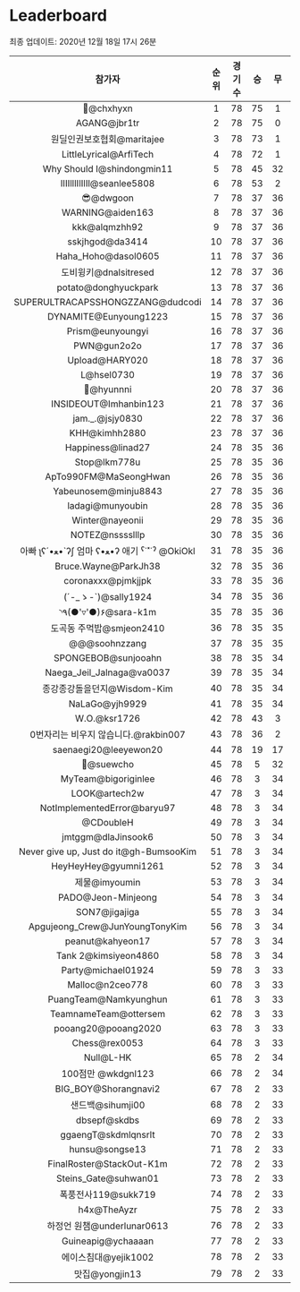 # Leaderboard
최종 업데이트: 2020년 12월 18일 17시 26분




| 참가자 | 순위 | 경기수 | 승 | 무 | 패 | 승점 |
|:---:|:---:|:---:|:---:|:---:|:---:|:---:|
| 👑@chxhyxn | 1 | 78 | 75 | 1 | 2 | 226 |
| AGANG@jbr1tr | 2 | 78 | 75 | 0 | 3 | 225 |
| 원딜인권보호협회@maritajee | 3 | 78 | 73 | 1 | 4 | 220 |
| LittleLyrical@ArfiTech | 4 | 78 | 72 | 1 | 5 | 217 |
| Why Should I@shindongmin11 | 5 | 78 | 45 | 32 | 1 | 167 |
| lIIIlllIlIlIl@seanlee5808 | 6 | 78 | 53 | 2 | 23 | 161 |
| 😎@dwgoon | 7 | 78 | 37 | 36 | 5 | 147 |
| WARNING@aiden163 | 8 | 78 | 37 | 36 | 5 | 147 |
| kkk@alqmzhh92 | 9 | 78 | 37 | 36 | 5 | 147 |
| sskjhgod@da3414 | 10 | 78 | 37 | 36 | 5 | 147 |
| Haha_Hoho@dasol0605 | 11 | 78 | 37 | 36 | 5 | 147 |
| 도비윙키@dnalsitresed | 12 | 78 | 37 | 36 | 5 | 147 |
| potato@donghyuckpark | 13 | 78 | 37 | 36 | 5 | 147 |
| SUPERULTRACAPSSHONGZZANG@dudcodi | 14 | 78 | 37 | 36 | 5 | 147 |
| DYNAMITE@Eunyoung1223 | 15 | 78 | 37 | 36 | 5 | 147 |
| Prism@eunyoungyi | 16 | 78 | 37 | 36 | 5 | 147 |
| PWN@gun2o2o | 17 | 78 | 37 | 36 | 5 | 147 |
| Upload@HARY020 | 18 | 78 | 37 | 36 | 5 | 147 |
| L@hsel0730 | 19 | 78 | 37 | 36 | 5 | 147 |
| 🐻@hyunnni | 20 | 78 | 37 | 36 | 5 | 147 |
| INSIDEOUT@Imhanbin123 | 21 | 78 | 37 | 36 | 5 | 147 |
| jam._.@jsjy0830 | 22 | 78 | 37 | 36 | 5 | 147 |
| KHH@kimhh2880 | 23 | 78 | 37 | 36 | 5 | 147 |
| Happiness@linad27 | 24 | 78 | 35 | 36 | 7 | 141 |
| Stop@lkm778u | 25 | 78 | 35 | 36 | 7 | 141 |
| ApTo990FM@MaSeongHwan | 26 | 78 | 35 | 36 | 7 | 141 |
| Yabeunosem@minju8843 | 27 | 78 | 35 | 36 | 7 | 141 |
| ladagi@munyoubin | 28 | 78 | 35 | 36 | 7 | 141 |
| Winter@nayeonii | 29 | 78 | 35 | 36 | 7 | 141 |
| NOTEZ@nsssslllp | 30 | 78 | 35 | 36 | 7 | 141 |
|  아빠  ʅʕ´•ﻌ•`ʔʃ  엄마 ʕ•ﻌ•ʔ 애기 ˁ˙˟˙ˀ @OkiOkl | 31 | 78 | 35 | 36 | 7 | 141 |
| Bruce.Wayne@ParkJh38 | 32 | 78 | 35 | 36 | 7 | 141 |
| coronaxxx@pjmkjjpk | 33 | 78 | 35 | 36 | 7 | 141 |
| (´-_ゝ-`)@sally1924 | 34 | 78 | 35 | 36 | 7 | 141 |
| ◝٩(●'▿'●)۶@sara-k1m | 35 | 78 | 35 | 36 | 7 | 141 |
| 도곡동 주먹밥@smjeon2410 | 36 | 78 | 35 | 35 | 8 | 140 |
| @@@soohnzzang | 37 | 78 | 35 | 35 | 8 | 140 |
| SPONGEBOB@sunjooahn | 38 | 78 | 35 | 34 | 9 | 139 |
| Naega_Jeil_Jalnaga@va0037 | 39 | 78 | 35 | 34 | 9 | 139 |
| 종강종강돌을던지@Wisdom-Kim | 40 | 78 | 35 | 34 | 9 | 139 |
| NaLaGo@yjh9929 | 41 | 78 | 35 | 34 | 9 | 139 |
| W.O.@ksr1726 | 42 | 78 | 43 | 3 | 32 | 132 |
| 0번자리는 비우지 않습니다.@rakbin007 | 43 | 78 | 36 | 2 | 40 | 110 |
| saenaegi20@leeyewon20 | 44 | 78 | 19 | 17 | 42 | 74 |
| 👏@suewcho | 45 | 78 | 5 | 32 | 41 | 47 |
| MyTeam@bigoriginlee | 46 | 78 | 3 | 34 | 41 | 43 |
| LOOK@artech2w | 47 | 78 | 3 | 34 | 41 | 43 |
| NotImplementedError@baryu97 | 48 | 78 | 3 | 34 | 41 | 43 |
| @CDoubleH | 49 | 78 | 3 | 34 | 41 | 43 |
| jmtggm@dlaJinsook6 | 50 | 78 | 3 | 34 | 41 | 43 |
| Never give up, Just do it@gh-BumsooKim | 51 | 78 | 3 | 34 | 41 | 43 |
| HeyHeyHey@gyumni1261 | 52 | 78 | 3 | 34 | 41 | 43 |
| 제물@imyoumin | 53 | 78 | 3 | 34 | 41 | 43 |
| PADO@Jeon-Minjeong | 54 | 78 | 3 | 34 | 41 | 43 |
| SON7@jigajiga | 55 | 78 | 3 | 34 | 41 | 43 |
| Apgujeong_Crew@JunYoungTonyKim | 56 | 78 | 3 | 34 | 41 | 43 |
| peanut@kahyeon17 | 57 | 78 | 3 | 34 | 41 | 43 |
| Tank 2@kimsiyeon4860 | 58 | 78 | 3 | 34 | 41 | 43 |
| Party@michael01924 | 59 | 78 | 3 | 33 | 42 | 42 |
| Malloc@n2ceo778 | 60 | 78 | 3 | 33 | 42 | 42 |
| PuangTeam@Namkyunghun | 61 | 78 | 3 | 33 | 42 | 42 |
| TeamnameTeam@ottersem | 62 | 78 | 3 | 33 | 42 | 42 |
| pooang20@pooang2020 | 63 | 78 | 3 | 33 | 42 | 42 |
| Chess@rex0053 | 64 | 78 | 3 | 33 | 42 | 42 |
| Null@L-HK | 65 | 78 | 2 | 34 | 42 | 40 |
| 100점만 @wkdgnl123 | 66 | 78 | 2 | 34 | 42 | 40 |
| BIG_BOY@Shorangnavi2 | 67 | 78 | 2 | 33 | 43 | 39 |
| 샌드백@sihumji00 | 68 | 78 | 2 | 33 | 43 | 39 |
| dbsepf@skdbs | 69 | 78 | 2 | 33 | 43 | 39 |
| ggaengT@skdmlqnsrlt | 70 | 78 | 2 | 33 | 43 | 39 |
| hunsu@songse13 | 71 | 78 | 2 | 33 | 43 | 39 |
| FinalRoster@StackOut-K1m | 72 | 78 | 2 | 33 | 43 | 39 |
| Steins_Gate@suhwan01 | 73 | 78 | 2 | 33 | 43 | 39 |
| 폭풍전사119@sukk719 | 74 | 78 | 2 | 33 | 43 | 39 |
| h4x@TheAyzr | 75 | 78 | 2 | 33 | 43 | 39 |
| 하정언 원챔@underlunar0613 | 76 | 78 | 2 | 33 | 43 | 39 |
| Guineapig@ychaaaan | 77 | 78 | 2 | 33 | 43 | 39 |
| 에이스침대@yejik1002 | 78 | 78 | 2 | 33 | 43 | 39 |
| 맛집@yongjin13 | 79 | 78 | 2 | 33 | 43 | 39 |